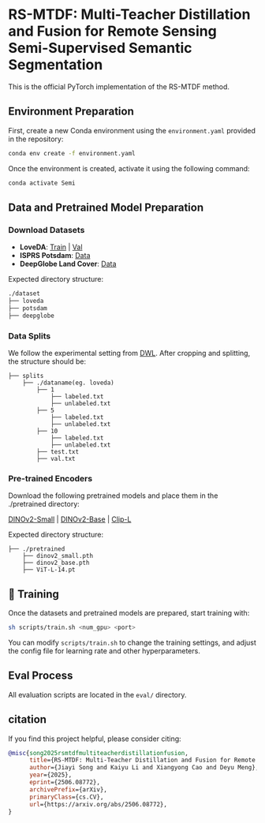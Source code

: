 # RS-MTDF: Multi-Teacher Distillation and Fusion for Remote Sensing Semi-Supervised Semantic Segmentation
This is the official PyTorch implementation of the RS-MTDF method.

## Environment Preparation

First, create a new Conda environment using the `environment.yaml`  provided in the repository:

```bash
conda env create -f environment.yaml
```
Once the environment is created, activate it using the following command:
```bash
conda activate Semi
```
## Data and Pretrained Model Preparation

### Download Datasets

- **LoveDA**: [Train](https://zenodo.org/records/5706578/files/Train.zip?download=1) | [Val](https://zenodo.org/records/5706578/files/Val.zip?download=1)
- **ISPRS Potsdam**: [Data](https://www.isprs.org/resources/datasets/benchmarks/UrbanSemLab/2d-sem-label-potsdam.aspx)
- **DeepGlobe Land Cover**: [Data](https://www.kaggle.com/datasets/balraj98/deepglobe-land-cover-classification-dataset)

Expected directory structure:

```bash
./dataset
├── loveda
├── potsdam
├── deepglobe
```
### Data Splits
We follow the experimental setting from [DWL](https://github.com/zhu-xlab/RS-DWL/tree/main/dataloader). After cropping and splitting, the structure should be:
```
├── splits
    ├── ./dataname(eg. loveda)
        ├── 1
            ├── labeled.txt
            ├── unlabeled.txt
        ├── 5
            ├── labeled.txt
            ├── unlabeled.txt
        ├── 10
            ├── labeled.txt
            ├── unlabeled.txt
        ├── test.txt
        ├── val.txt
```
### Pre-trained Encoders
Download the following pretrained models and place them in the ./pretrained directory:

[DINOv2-Small](https://dl.fbaipublicfiles.com/dinov2/dinov2_vits14/dinov2_vits14_pretrain.pth) | [DINOv2-Base](https://dl.fbaipublicfiles.com/dinov2/dinov2_vitb14/dinov2_vitb14_pretrain.pth) | [Clip-L](https://huggingface.co/openai/clip-vit-large-patch14)

Expected directory structure:
```
├── ./pretrained
    ├── dinov2_small.pth
    ├── dinov2_base.pth
    ├── ViT-L-14.pt
```
## 🚀 Training
Once the datasets and pretrained models are prepared, start training with:
```bash
sh scripts/train.sh <num_gpu> <port>
```
You can modify `scripts/train.sh` to change the training settings, and adjust the config file for learning rate and other hyperparameters.

## Eval Process
All evaluation scripts are located in the `eval/` directory.

## citation
If you find this project helpful, please consider citing:
``` bibtex
@misc{song2025rsmtdfmultiteacherdistillationfusion,
      title={RS-MTDF: Multi-Teacher Distillation and Fusion for Remote Sensing Semi-Supervised Semantic Segmentation}, 
      author={Jiayi Song and Kaiyu Li and Xiangyong Cao and Deyu Meng},
      year={2025},
      eprint={2506.08772},
      archivePrefix={arXiv},
      primaryClass={cs.CV},
      url={https://arxiv.org/abs/2506.08772}, 
}
```
